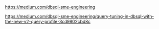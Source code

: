 https://medium.com/dbsql-sme-engineering

https://medium.com/dbsql-sme-engineering/query-tuning-in-dbsql-with-the-new-v2-query-profile-3cd9802cbd8c
